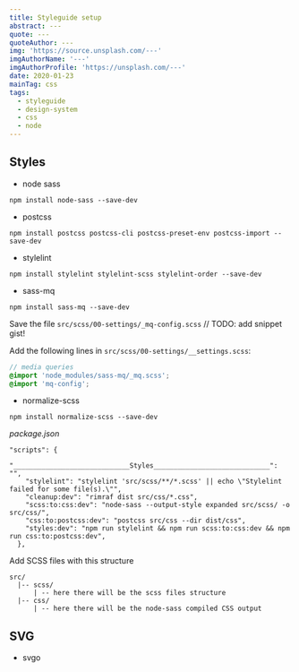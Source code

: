 ```yaml
---
title: Styleguide setup
abstract: ---
quote: ---
quoteAuthor: ---
img: 'https://source.unsplash.com/---'
imgAuthorName: '---'
imgAuthorProfile: 'https://unsplash.com/---'
date: 2020-01-23
mainTag: css
tags:
  - styleguide
  - design-system
  - css
  - node
---
```


## Styles

- node sass
```shell
npm install node-sass --save-dev
```

- postcss
```shell
npm install postcss postcss-cli postcss-preset-env postcss-import --save-dev
```

<script src="https://gist.github.com/giuliachiola/146d8866adf5d67dbda53d6e8615840e.js"></script>

- stylelint
```shell
npm install stylelint stylelint-scss stylelint-order --save-dev
```

<script src="https://gist.github.com/giuliachiola/c93494069521ea5f20f5b76936efd710.js"></script>

- sass-mq
```shell
npm install sass-mq --save-dev
```

Save the file `src/scss/00-settings/_mq-config.scss` // TODO: add snippet gist!

Add the following lines in `src/scss/00-settings/__settings.scss`:

```scss
// media queries
@import 'node_modules/sass-mq/_mq.scss';
@import 'mq-config';
```

- normalize-scss
```shell
npm install normalize-scss --save-dev
```

_package.json_

```
"scripts": {
    "_____________________________Styles_____________________________": "",
    "stylelint": "stylelint 'src/scss/**/*.scss' || echo \"Stylelint failed for some file(s).\"",
    "cleanup:dev": "rimraf dist src/css/*.css",
    "scss:to:css:dev": "node-sass --output-style expanded src/scss/ -o src/css/",
    "css:to:postcss:dev": "postcss src/css --dir dist/css",
    "styles:dev": "npm run stylelint && npm run scss:to:css:dev && npm run css:to:postcss:dev",
  },
```

Add SCSS files with this structure

```
src/
  |-- scss/
      | -- here there will be the scss files structure
  |-- css/
      | -- here there will be the node-sass compiled CSS output
```

## SVG

- svgo
